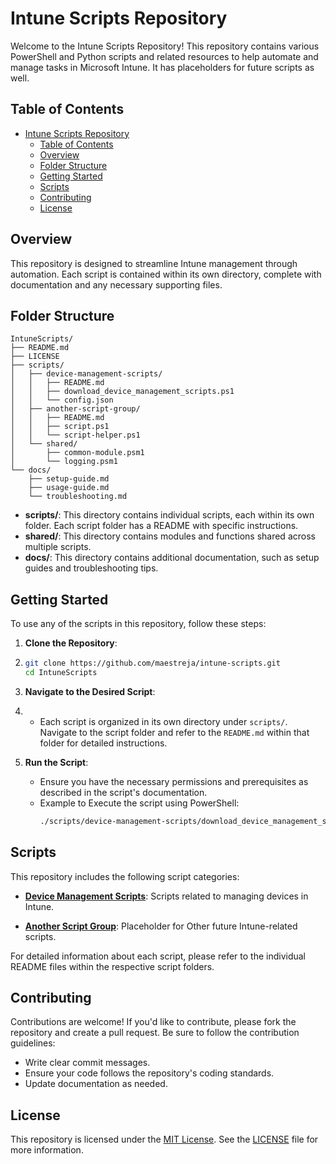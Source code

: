 # Intune Scripts Repository

Welcome to the Intune Scripts Repository! This repository contains various PowerShell and Python scripts and related resources to help automate and manage tasks in Microsoft Intune. It has placeholders for future scripts as well.

## Table of Contents

- [Intune Scripts Repository](#intune-scripts-repository)
  - [Table of Contents](#table-of-contents)
  - [Overview](#overview)
  - [Folder Structure](#folder-structure)
  - [Getting Started](#getting-started)
  - [Scripts](#scripts)
  - [Contributing](#contributing)
  - [License](#license)

## Overview

This repository is designed to streamline Intune management through automation. Each script is contained within its own directory, complete with documentation and any necessary supporting files.

## Folder Structure

```plaintext
IntuneScripts/
├── README.md
├── LICENSE
├── scripts/
│   ├── device-management-scripts/
│   │   ├── README.md
│   │   ├── download_device_management_scripts.ps1
│   │   └── config.json
│   ├── another-script-group/
│   │   ├── README.md
│   │   ├── script.ps1
│   │   └── script-helper.ps1
│   └── shared/
│       ├── common-module.psm1
│       └── logging.psm1
└── docs/
    ├── setup-guide.md
    ├── usage-guide.md
    └── troubleshooting.md
```

- **scripts/**: This directory contains individual scripts, each within its own folder. Each script folder has a README with specific instructions.
- **shared/**: This directory contains modules and functions shared across multiple scripts.
- **docs/**: This directory contains additional documentation, such as setup guides and troubleshooting tips.

## Getting Started

To use any of the scripts in this repository, follow these steps:

1. **Clone the Repository**:
2. 
    ```bash
    git clone https://github.com/maestreja/intune-scripts.git
    cd IntuneScripts
    ```

3. **Navigate to the Desired Script**:
4. 
   - Each script is organized in its own directory under `scripts/`. Navigate to the script folder and refer to the `README.md` within that folder for detailed instructions.

5. **Run the Script**:

   - Ensure you have the necessary permissions and prerequisites as described in the script's documentation.
   - Example to Execute the script using PowerShell:
     ```bash
     ./scripts/device-management-scripts/download_device_management_scripts.ps1
     ```

## Scripts

This repository includes the following script categories:

- **[Device Management Scripts](scripts/device-management-scripts/README.md)**: Scripts related to managing devices in Intune.

- **[Another Script Group](scripts/another-script-group/README.md)**: Placeholder for Other future  Intune-related scripts.

For detailed information about each script, please refer to the individual README files within the respective script folders.

## Contributing

Contributions are welcome! If you'd like to contribute, please fork the repository and create a pull request. Be sure to follow the contribution guidelines:

- Write clear commit messages.
- Ensure your code follows the repository's coding standards.
- Update documentation as needed.

## License

This repository is licensed under the [MIT License](https://opensource.org/licenses/MIT). See the [LICENSE](LICENSE) file for more information.


